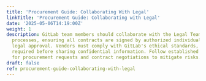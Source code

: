 ```yaml
---
title: 'Procurement Guide: Collaborating With Legal'
linkTitle: 'Procurement Guide: Collaborating with Legal'
date: '2025-05-06T14:19:00Z'
weight: 1
description: GitLab team members should collaborate with the Legal Team for procurement
  processes, ensuring all contracts are signed by authorized individuals and include
  legal approval. Vendors must comply with GitLab's ethical standards, and NDAs are
  required before sharing confidential information. Follow established procedures
  for procurement requests and contract negotiations to mitigate risks.
draft: false
ref: procurement-guide-collaborating-with-legal
---
```


